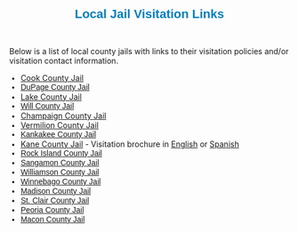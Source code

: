 <H1 style="TEXT-ALIGN: center; MARGIN: 0in 0in 0pt"><SPAN style="FONT-SIZE: 16px; FONT-FAMILY: 'Times New Roman'; COLOR: rgb(0,0,0)"><SPAN style="FONT-SIZE: 22px; FONT-FAMILY: 'Trebuchet MS',Helvetica,sans-serif; LINE-HEIGHT: 27px"><SPAN style="COLOR: rgb(0,128,192)"><SPAN style="FONT-FAMILY: Arial,Helvetica,sans-serif">Local Jail Visitation Links</SPAN></SPAN></SPAN></SPAN></H1>
<P></P>
<P style="TEXT-ALIGN: left">&nbsp;<SPAN class=WEBON_SIZE style="FONT-SIZE: 14px"><BR></SPAN></P>
<P style="TEXT-ALIGN: left"><SPAN class=WEBON_SIZE style="FONT-SIZE: 14px">Below is a list of local county jails with links to their visitation policies and/or visitation contact information.</SPAN><A href="http://www.cookcountysheriff.org/doc/doc_visitationmain.html" target=_blank><BR></A></P>
<UL style="FONT-SIZE: 12px">
<LI><A href="http://www.cookcountysheriff.org/doc/doc_visitationmain.html" target=_blank><SPAN class=WEBON_SIZE style="FONT-SIZE: 14px">Cook County Jail</SPAN></A>
<LI><SPAN style="FONT-SIZE: 14px; FONT-FAMILY: Arial,Helvetica,sans-serif; LINE-HEIGHT: 17px"><A href="http://www.co.dupage.il.us/sheriff/jail.htm" target=_blank><SPAN class=WEBON_SIZE style="FONT-SIZE: 14px">DuPage County Jail<BR></SPAN></A></SPAN>
<LI><A href="http://www.lakecountyil.gov/Sheriff/how/LocateInmate.htm" target=_blank><SPAN class=WEBON_SIZE style="FONT-SIZE: 14px">Lake County Jail<BR></SPAN></A>
<LI><SPAN style="FONT-SIZE: 14px; FONT-FAMILY: Arial,Helvetica,sans-serif; LINE-HEIGHT: 17px"><SPAN class=WEBON_SIZE style="FONT-SIZE: 14px"><A href="http://www.willcosheriff.org/pages/adf/visitation.html" target=_blank>Will County Jail<BR></A></SPAN></SPAN>
<LI><SPAN class=WEBON_SIZE style="FONT-SIZE: 14px"><A href="http://www.co.champaign.il.us/shoff/contact.htm" target=_blank>Champaign County Jail</A></SPAN>
<LI><A href="http://www.vermilionsheriff.org/" target=_blank></A><A href="http://www.vermilionsheriff.org/" target=_blank><SPAN class=WEBON_SIZE style="FONT-SIZE: 14px">Vermilion County Jail<BR></SPAN></A>
<LI><SPAN style="FONT-SIZE: 14px; FONT-FAMILY: Arial,Helvetica,sans-serif; LINE-HEIGHT: 17px"><SPAN class=WEBON_SIZE style="FONT-SIZE: 14px"><A href="http://www.kankakeecountysheriff.com/jailinfo.htm" target=_blank>Kankakee County Jail<BR></A></SPAN></SPAN>
<LI><A href="http://www.kanesheriff.com/jail/default.aspx" target=_blank><SPAN class=WEBON_SIZE style="FONT-SIZE: 14px">Kane County Jail</SPAN></A><SPAN class=WEBON_SIZE style="FONT-SIZE: 14px"> - Visitation brochure in </SPAN><A href="http://www.kanesheriff.com/jail/detaineeInformation/infoBrochure.pdf" target=_blank><SPAN class=WEBON_SIZE style="FONT-SIZE: 14px">English</SPAN></A><SPAN class=WEBON_SIZE style="FONT-SIZE: 14px"> or </SPAN><A href="http://www.kanesheriff.com/jail/detaineeInformation/infoBrochureSP.pdf" target=_blank><SPAN class=WEBON_SIZE style="FONT-SIZE: 14px">Spanish</SPAN></A><BR>
<LI><SPAN style="FONT-SIZE: 14px; FONT-FAMILY: Arial,Helvetica,sans-serif; LINE-HEIGHT: 17px"><SPAN class=WEBON_SIZE style="FONT-SIZE: 14px"><A href="http://www.co.rock-island.il.us/Sheriff/InmateServices/" target=_blank>Rock Island County Jail<BR></A></SPAN></SPAN>
<LI><SPAN style="FONT-SIZE: 14px; FONT-FAMILY: Arial,Helvetica,sans-serif; LINE-HEIGHT: 17px"><SPAN class=WEBON_SIZE style="FONT-SIZE: 14px"><A href="http://sheriff.co.sangamon.il.us/jail101.htm" target=_blank>Sangamon County Jail</A></SPAN></SPAN>
<LI><SPAN style="FONT-SIZE: 14px; FONT-FAMILY: Arial,Helvetica,sans-serif; LINE-HEIGHT: 17px"><SPAN class=WEBON_SIZE style="FONT-SIZE: 14px"><A href="http://members.ll.net/dare/cordivv.htm" target=_blank>Williamson County Jail</A></SPAN></SPAN>
<LI><SPAN style="FONT-SIZE: 14px; FONT-FAMILY: Arial,Helvetica,sans-serif; LINE-HEIGHT: 17px"><SPAN class=WEBON_SIZE style="FONT-SIZE: 14px"><A href="http://www.winnebagosheriff.com/index.php?option=com_content&amp;task=view&amp;id=34&amp;Itemid=53" target=_blank>Winnebago County Jail</A></SPAN></SPAN>
<LI><SPAN style="FONT-SIZE: 14px; FONT-FAMILY: Arial,Helvetica,sans-serif; LINE-HEIGHT: 17px"><A href="http://www.co.madison.il.us/Sheriff/JailDivision.shtml" target=_blank><SPAN class=WEBON_SIZE style="FONT-SIZE: 14px">Madison County Jail<BR></SPAN></A></SPAN>
<LI><SPAN style="FONT-SIZE: 14px; FONT-FAMILY: Arial,Helvetica,sans-serif; LINE-HEIGHT: 17px"><A href="http://www.mysheriff.us/corrections-division.html" target=_blank><SPAN class=WEBON_SIZE style="FONT-SIZE: 14px">St. Clair County Jail<BR></SPAN></A></SPAN>
<LI><SPAN style="FONT-SIZE: 14px; FONT-FAMILY: Arial,Helvetica,sans-serif; LINE-HEIGHT: 17px"><A href="http://www.peoriacounty.org/sheriff/jailinmate" target=_blank><SPAN class=WEBON_SIZE style="FONT-SIZE: 14px">Peoria County Jail<BR></SPAN></A></SPAN>
<LI><SPAN style="FONT-SIZE: 14px; FONT-FAMILY: Arial,Helvetica,sans-serif; LINE-HEIGHT: 17px"><A href="http://www.sheriff-macon-il.us/Corrections.html" target=_blank><SPAN class=WEBON_SIZE style="FONT-SIZE: 14px">Macon County Jail</SPAN></A></SPAN><BR></LI></UL>
<P></P>
<DIV class=clr></DIV>
